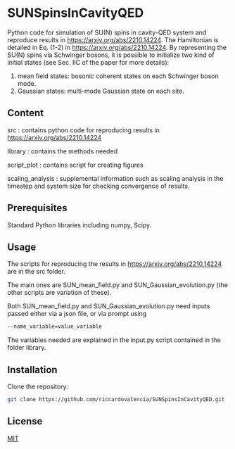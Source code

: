 # SUNSpinsInCavityQED

Python code for simulation of SU(N) spins in cavity-QED system and reproduce results in https://arxiv.org/abs/2210.14224.
The Hamiltonian is detailed in Eq. (1-2) in https://arxiv.org/abs/2210.14224.
By representing the SU(N) spins via Schwinger bosons, it is possible to initialize two kind of initial states (see Sec. IIC of the paper for more details):
1) mean field states: bosonic coherent states on each Schwinger boson mode.
2) Gaussian states: multi-mode Gaussian state on each site.

## Content
src : contains python code for reproducing results in https://arxiv.org/abs/2210.14224

library : contains the methods needed

script_plot : contains script for creating figures 

scaling_analysis : supplemental information such as scaling analysis in the timestep and system size for checking convergence of results.

## Prerequisites

Standard Python libraries including numpy, Scipy.

## Usage
The scripts for reproducing the results in https://arxiv.org/abs/2210.14224 are in the src folder.

The main ones are SUN_mean_field.py and SUN_Gaussian_evolution.py (the other scripts are variation of these).

Both SUN_mean_field.py and SUN_Gaussian_evolution.py need inputs passed either via a json file, or via prompt using 
```bash
--name_variable=value_variable
```
The variables needed are explained in the input.py script contained in the folder library.

## Installation

Clone the repository:
```bash
git clone https://github.com/riccardovalencia/SUNSpinsInCavityQED.git
```

## License

[MIT](https://choosealicense.com/licenses/mit/)
